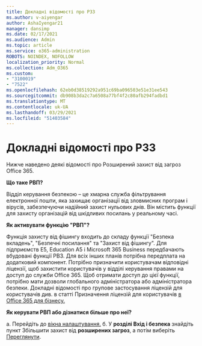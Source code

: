 ```yaml
---
title: Докладні відомості про РЗЗ
ms.author: v-aiyengar
author: AshaIyengar21
manager: dansimp
ms.date: 02/17/2021
ms.audience: Admin
ms.topic: article
ms.service: o365-administration
ROBOTS: NOINDEX, NOFOLLOW
localization_priority: Normal
ms.collection: Adm_O365
ms.custom:
- "3100019"
- "7522"
ms.openlocfilehash: 62eb0d38519292a951c69ba096503e51e31ee543
ms.sourcegitcommit: db908b3da2c7a6508a77bf4f2c80afb294fadbd1
ms.translationtype: MT
ms.contentlocale: uk-UA
ms.lasthandoff: 03/29/2021
ms.locfileid: "51403584"
---
```

# <a name="learn-about-atp"></a>Докладні відомості про РЗЗ

Нижче наведено деякі відомості про Розширений захист від загроз Office 365.

**Що таке РВП?**

Відділ керування безпекою – це хмарна служба фільтрування електронної пошти, яка захищає організації від зловмисних програм і вірусів, забезпечуючи надійний захист нульових днів. Він містить функції для захисту організацій від шкідливих посилань у реальному часі.

**Як активувати функцію "РВП"?**

Функція захисту від фішингу входить до складу функції "Безпека вкладень", "Безпечні посилання" та "Захист від фішингу". Для підприємств E5, Education A5 і Microsoft 365 Business передбачають вбудовані функції РВЗ. Для всіх інших планів потрібна передплата на додатковий компонент. Потрібно призначити користувачам відповідні ліцензії, щоб захистити користувачів у відділі керування правами на доступ до служби Office 365. Щоб отримати доступ до цієї функції, потрібно мати дозволи глобального адміністратора або адміністратора безпеки. Докладні відомості про групове застосування ліцензій для користувачів див. в статті Призначення ліцензій для користувачів [в Office 365 для бізнесу.](https://go.microsoft.com/fwlink/?linkid=2093435)

**Як керувати РВП або дізнатися більше про неї?**

а. Перейдіть до [вікна налаштування.](https://go.microsoft.com/fwlink/p/?linkid=2075721)
б. У **розділі Вхід і безпека** знайдіть пункт Збільшити захист від **розширених загроз**, а потім виберіть [Переглянути](https://go.microsoft.com/fwlink/?linkid=2109302).
